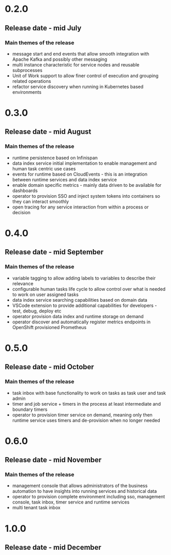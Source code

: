 # 0.2.0

## Release date - mid July

### Main themes of the release 

* message start and end events that allow smooth integration with Apache Kafka and possibly other messaging
* multi instance characteristic for service nodes and reusable subprocesses
* Unit of Work support to allow finer control of execution and grouping related operations
* refactor service discovery when running in Kubernetes based environments

# 0.3.0

## Release date - mid August

### Main themes of the release 

* runtime persistence based on Infinispan
* data index service initial implementation to enable management and human task centric use cases
* events for runtime based on CloudEvents - this is an integration between runtime services and data index service
* enable domain specific metrics - mainly data driven to be available for dashboards
* operator to provision SSO and inject system tokens into containers so they can interact smoothly
* open tracing for any service interaction from within a process or decision

# 0.4.0

## Release date - mid September

### Main themes of the release 

* variable tagging to allow adding labels to variables to describe their relevance
* configurable human tasks life cycle to allow control over what is needed to work on user assigned tasks
* data index service searching capabilities based on domain data
* VSCode extension to provide additional capabilities for developers - test, debug, deploy etc
* operator provision data index and runtime storage on demand
* operator discover and automatically register metrics endpoints in OpenShift provisioned Prometheus

# 0.5.0

## Release date - mid October

### Main themes of the release 

* task inbox with base functionality to work on tasks as task user and task admin
* timer and job service + timers in the process at least intermediate and boundary timers
* operator to provision timer service on demand, meaning only then runtime service uses timers and de-provision when no longer needed

# 0.6.0

## Release date - mid November

### Main themes of the release 

* management console that allows administrators of the business automation to have insights into running services and historical data
* operator to provision complete environment including sso, management console, task inbox, timer service and runtime services
* multi tenant task inbox

# 1.0.0

## Release date - mid December
